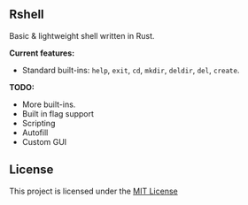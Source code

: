 
## Rshell
Basic & lightweight shell written in Rust.

**Current features:**

* Standard built-ins:  `help`, `exit`, `cd`, `mkdir`, `deldir`, `del`, `create`.

**TODO:**

* More built-ins.
* Built in flag support
* Scripting
* Autofill
* Custom GUI


## License
This project is licensed under the [MIT License](LICENSE.md)
